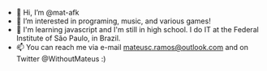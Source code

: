- 👋 Hi, I’m @mat-afk
- 👀 I’m interested in programing, music, and various games!
- 🌱 I'm learning javascript and I'm still in high school. I do IT at the Federal Institute of São Paulo, in Brazil.
- 📫 You can reach me via e-mail mateusc.ramos@outlook.com and on Twitter @WithoutMateus :)

<!---
mat-afk/mat-afk is a ✨ special ✨ repository because its `README.md` (this file) appears on your GitHub profile.
You can click the Preview link to take a look at your changes.
--->
